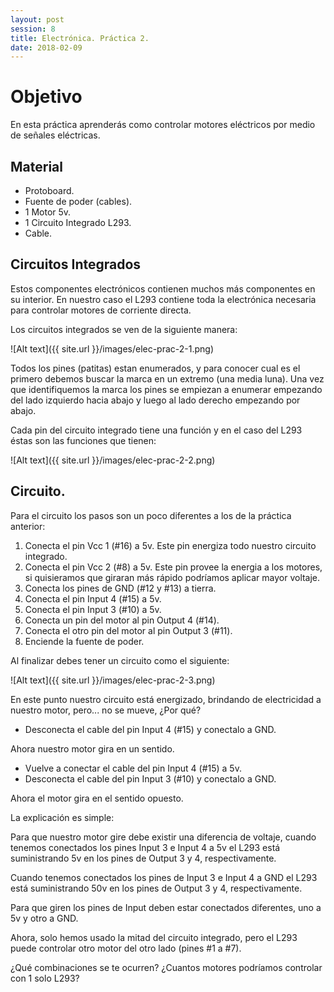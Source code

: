 ```yaml
---
layout: post
session: 8
title: Electrónica. Práctica 2.
date: 2018-02-09
---
```


# Objetivo
En esta práctica aprenderás como controlar motores eléctricos por medio de señales eléctricas.

## Material
* Protoboard.
* Fuente de poder (cables).
* 1 Motor 5v.
* 1 Circuito Integrado L293.
* Cable.

## Circuitos Integrados
Estos componentes electrónicos contienen muchos más componentes en su interior. En nuestro caso el L293 contiene toda la
electrónica necesaria para controlar motores de corriente directa.

Los circuitos integrados se ven de la siguiente manera:

![Alt text]({{ site.url }}/images/elec-prac-2-1.png)

Todos los pines (patitas) estan enumerados, y para conocer cual es el primero debemos buscar la marca en un extremo 
(una media luna). Una vez que identifiquemos la marca los pines se empiezan a enumerar empezando del lado izquierdo hacia
abajo y luego al lado derecho empezando por abajo.

Cada pin del circuito integrado tiene una función y en el caso del L293 éstas son las funciones que tienen:

![Alt text]({{ site.url }}/images/elec-prac-2-2.png)

## Circuito.
Para el circuito los pasos son un poco diferentes a los de la práctica anterior: 

1. Conecta el pin Vcc 1 (#16) a 5v. Este pin energiza todo nuestro circuito integrado.
2. Conecta el pin Vcc 2 (#8) a 5v. Este pin provee la energia a los motores, si quisieramos que giraran más rápido 
podríamos aplicar mayor voltaje.
3. Conecta los pines de GND (#12 y #13) a tierra.
4. Conecta el pin Input 4 (#15) a 5v.
5. Conecta el pin Input 3 (#10) a 5v.
6. Conecta un pin del motor al pin Output 4 (#14).
7. Conecta el otro pin del motor al pin Output 3 (#11).
8. Enciende la fuente de poder.

Al finalizar debes tener un circuito como el siguiente:

![Alt text]({{ site.url }}/images/elec-prac-2-3.png)

En este punto nuestro circuito está energizado, brindando de electricidad a nuestro motor, pero... no se mueve, ¿Por qué?

- Desconecta el cable del pin Input 4 (#15) y conectalo a GND.

Ahora nuestro motor gira en un sentido.

- Vuelve a conectar el cable del pin Input 4 (#15) a 5v.
- Desconecta el cable del pin Input 3 (#10) y conectalo a GND.

Ahora el motor gira en el sentido opuesto.

La explicación es simple:

Para que nuestro motor gire debe existir una diferencia de voltaje, cuando tenemos conectados los pines Input 3 e Input 4
a 5v el L293 está suministrando 5v en los pines de Output 3 y 4, respectivamente. 

Cuando tenemos conectados los pines de Input 3 e Input 4 a GND el L293 está suministrando 50v en los pines de Output 3 y
4, respectivamente.

Para que giren los pines de Input deben estar conectados diferentes, uno a 5v y otro a GND.

Ahora, solo hemos usado la mitad del circuito integrado, pero el L293 puede controlar otro motor del otro lado (pines #1
a #7).

¿Qué combinaciones se te ocurren? ¿Cuantos motores podríamos controlar con 1 solo L293?
